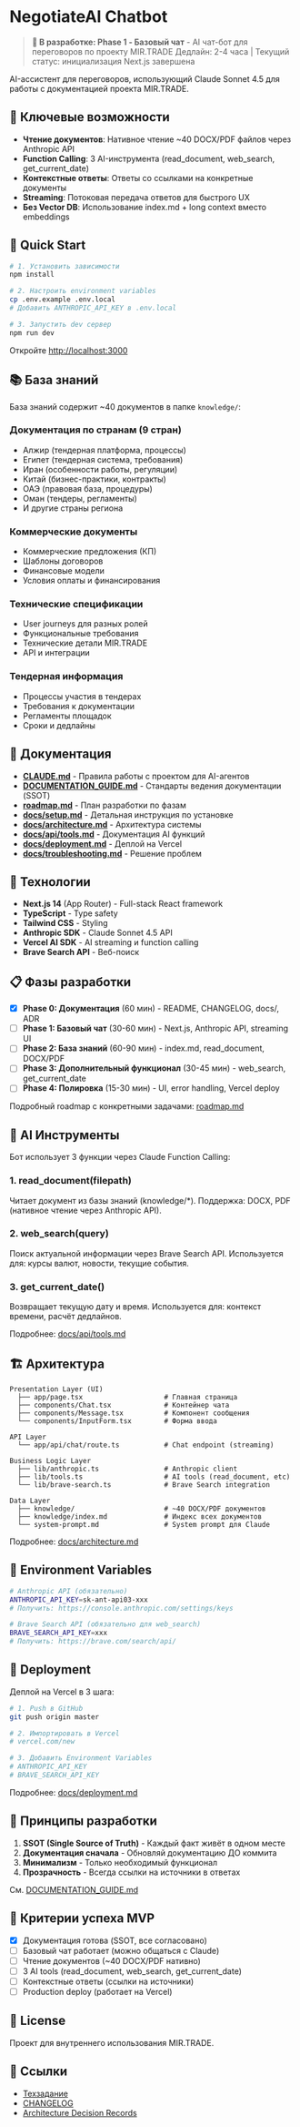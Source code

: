 # NegotiateAI Chatbot

> **🚀 В разработке: Phase 1 - Базовый чат** - AI чат-бот для переговоров по проекту MIR.TRADE
> Дедлайн: 2-4 часа | Текущий статус: инициализация Next.js завершена

AI-ассистент для переговоров, использующий Claude Sonnet 4.5 для работы с документацией проекта MIR.TRADE.

## 🎯 Ключевые возможности

- **Чтение документов**: Нативное чтение ~40 DOCX/PDF файлов через Anthropic API
- **Function Calling**: 3 AI-инструмента (read_document, web_search, get_current_date)
- **Контекстные ответы**: Ответы со ссылками на конкретные документы
- **Streaming**: Потоковая передача ответов для быстрого UX
- **Без Vector DB**: Использование index.md + long context вместо embeddings

## 🚀 Quick Start

```bash
# 1. Установить зависимости
npm install

# 2. Настроить environment variables
cp .env.example .env.local
# Добавить ANTHROPIC_API_KEY в .env.local

# 3. Запустить dev сервер
npm run dev
```

Откройте [http://localhost:3000](http://localhost:3000)

## 📚 База знаний

База знаний содержит ~40 документов в папке `knowledge/`:

### Документация по странам (9 стран)
- Алжир (тендерная платформа, процессы)
- Египет (тендерная система, требования)
- Иран (особенности работы, регуляции)
- Китай (бизнес-практики, контракты)
- ОАЭ (правовая база, процедуры)
- Оман (тендеры, регламенты)
- И другие страны региона

### Коммерческие документы
- Коммерческие предложения (КП)
- Шаблоны договоров
- Финансовые модели
- Условия оплаты и финансирования

### Технические спецификации
- User journeys для разных ролей
- Функциональные требования
- Технические детали MIR.TRADE
- API и интеграции

### Тендерная информация
- Процессы участия в тендерах
- Требования к документации
- Регламенты площадок
- Сроки и дедлайны

## 📖 Документация

- **[CLAUDE.md](CLAUDE.md)** - Правила работы с проектом для AI-агентов
- **[DOCUMENTATION_GUIDE.md](DOCUMENTATION_GUIDE.md)** - Стандарты ведения документации (SSOT)
- **[roadmap.md](roadmap.md)** - План разработки по фазам
- **[docs/setup.md](docs/setup.md)** - Детальная инструкция по установке
- **[docs/architecture.md](docs/architecture.md)** - Архитектура системы
- **[docs/api/tools.md](docs/api/tools.md)** - Документация AI функций
- **[docs/deployment.md](docs/deployment.md)** - Деплой на Vercel
- **[docs/troubleshooting.md](docs/troubleshooting.md)** - Решение проблем

## 🔧 Технологии

- **Next.js 14** (App Router) - Full-stack React framework
- **TypeScript** - Type safety
- **Tailwind CSS** - Styling
- **Anthropic SDK** - Claude Sonnet 4.5 API
- **Vercel AI SDK** - AI streaming и function calling
- **Brave Search API** - Веб-поиск

## 📋 Фазы разработки

- [X] **Phase 0: Документация** (60 мин) - README, CHANGELOG, docs/, ADR
- [ ] **Phase 1: Базовый чат** (30-60 мин) - Next.js, Anthropic API, streaming UI
- [ ] **Phase 2: База знаний** (60-90 мин) - index.md, read_document, DOCX/PDF
- [ ] **Phase 3: Дополнительный функционал** (30-45 мин) - web_search, get_current_date
- [ ] **Phase 4: Полировка** (15-30 мин) - UI, error handling, Vercel deploy

Подробный roadmap с конкретными задачами: [roadmap.md](roadmap.md)

## 🤖 AI Инструменты

Бот использует 3 функции через Claude Function Calling:

### 1. read_document(filepath)
Читает документ из базы знаний (knowledge/*).
Поддержка: DOCX, PDF (нативное чтение через Anthropic API).

### 2. web_search(query)
Поиск актуальной информации через Brave Search API.
Используется для: курсы валют, новости, текущие события.

### 3. get_current_date()
Возвращает текущую дату и время.
Используется для: контекст времени, расчёт дедлайнов.

Подробнее: [docs/api/tools.md](docs/api/tools.md)

## 🏗️ Архитектура

```
Presentation Layer (UI)
  ├── app/page.tsx                    # Главная страница
  ├── components/Chat.tsx             # Контейнер чата
  ├── components/Message.tsx          # Компонент сообщения
  └── components/InputForm.tsx        # Форма ввода

API Layer
  └── app/api/chat/route.ts           # Chat endpoint (streaming)

Business Logic Layer
  ├── lib/anthropic.ts                # Anthropic client
  ├── lib/tools.ts                    # AI tools (read_document, etc)
  └── lib/brave-search.ts             # Brave Search integration

Data Layer
  ├── knowledge/                      # ~40 DOCX/PDF документов
  ├── knowledge/index.md              # Индекс всех документов
  └── system-prompt.md                # System prompt для Claude
```

Подробнее: [docs/architecture.md](docs/architecture.md)

## 🔑 Environment Variables

```bash
# Anthropic API (обязательно)
ANTHROPIC_API_KEY=sk-ant-api03-xxx
# Получить: https://console.anthropic.com/settings/keys

# Brave Search API (обязательно для web_search)
BRAVE_SEARCH_API_KEY=xxx
# Получить: https://brave.com/search/api/
```

## 🚢 Deployment

Деплой на Vercel в 3 шага:

```bash
# 1. Push в GitHub
git push origin master

# 2. Импортировать в Vercel
# vercel.com/new

# 3. Добавить Environment Variables
# ANTHROPIC_API_KEY
# BRAVE_SEARCH_API_KEY
```

Подробнее: [docs/deployment.md](docs/deployment.md)

## 📝 Принципы разработки

1. **SSOT (Single Source of Truth)** - Каждый факт живёт в одном месте
2. **Документация сначала** - Обновляй документацию ДО коммита
3. **Минимализм** - Только необходимый функционал
4. **Прозрачность** - Всегда ссылки на источники в ответах

См. [DOCUMENTATION_GUIDE.md](DOCUMENTATION_GUIDE.md)

## 🎯 Критерии успеха MVP

- [X] Документация готова (SSOT, все согласовано)
- [ ] Базовый чат работает (можно общаться с Claude)
- [ ] Чтение документов (~40 DOCX/PDF нативно)
- [ ] 3 AI tools (read_document, web_search, get_current_date)
- [ ] Контекстные ответы (ссылки на источники)
- [ ] Production deploy (работает на Vercel)

## 📄 License

Проект для внутреннего использования MIR.TRADE.

## 🔗 Ссылки

- [Техзадание](Техзадание/negotiateai-tech-spec.md)
- [CHANGELOG](CHANGELOG.md)
- [Architecture Decision Records](docs/decisions/)
